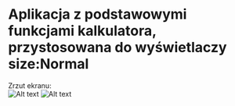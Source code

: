 <h1>
      Aplikacja z podstawowymi funkcjami kalkulatora, przystosowana do wyświetlaczy size:Normal
</h1>

Zrzut ekranu:</br>
![Alt text](https://lh5.googleusercontent.com/b8dtrwabm9Y1sUJkrcxH3QRGUXL2mVe6Yxr49jdg6g54Z7TMW7wfgWptfQMt995VIf6huEkjM5f3gt0=w1920-h860-rw "Optional title")
![Alt text](https://lh3.googleusercontent.com/TJMWqZEQ_m2wAcY6DVsAjSIsZxT3vvoqapPFrPDpfQVfrPV4mv4MfSnrGudLEi5qIxND0eRXJBlSgUY=w1920-h860-rw "Optional title")

